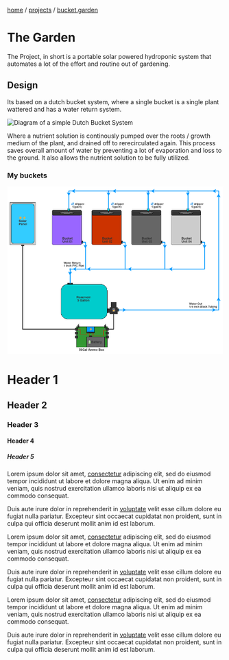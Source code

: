 <a href="/">home</a> / <a href="projects">projects</a> /  <a href="projects/garden">bucket.garden</a>

<div class="sage">
  <h1>The Garden</h1>
  <div class="container">
    <p>The Project, in short is a portable solar powered hydroponic system that automates a lot of the effort and routine out of gardening. </p>
  <h2>Design</h2>
    <p>Its based on a dutch bucket system, where a single bucket is a single plant wattered and has a water return system. </p>
    <img src="https://i0.wp.com/www.nosoilsolutions.com/wp-content/uploads/2019/06/dutch-bucket-systems-605x315.png" alt="Diagram of a simple Dutch Bucket System" />
    <p>Where a nutrient solution is continously pumped over the roots / growth medium of the plant, and drained off to rerecirculated again. This process saves overall amount of water by preventing a lot of evaporation and loss to the ground. It also allows the nutrient solution to be fully utilized.</p>
    <h3>My buckets</h3>
    <img src="/assets/media/images/project/garden/water_diagram.png" alt="" />
  </div>
</div>
<div class="sage">
  <h1>Header 1</h1>
  <h2>Header 2</h2>
  <h3>Header 3</h3>
  <h4>Header 4</h4>
  <h5>Header 5</h5>
  <p>Lorem ipsum dolor sit amet, <a href="#">consectetur</a> adipiscing elit, sed do eiusmod tempor incididunt ut labore et dolore magna aliqua. Ut enim ad minim veniam, quis nostrud exercitation ullamco laboris nisi ut aliquip ex ea commodo consequat. </p>
  <p>Duis aute irure dolor in reprehenderit in <a href="#">voluptate</a> velit esse cillum dolore eu fugiat nulla pariatur. Excepteur sint occaecat cupidatat non proident, sunt in culpa qui officia deserunt mollit anim id est laborum.</p>
  <div class="container">
    <p>Lorem ipsum dolor sit amet, <a href="#">consectetur</a> adipiscing elit, sed do eiusmod tempor incididunt ut labore et dolore magna aliqua. Ut enim ad minim veniam, quis nostrud exercitation ullamco laboris nisi ut aliquip ex ea commodo consequat. </p>
    <p>Duis aute irure dolor in reprehenderit in <a href="#">voluptate</a> velit esse cillum dolore eu fugiat nulla pariatur. Excepteur sint occaecat cupidatat non proident, sunt in culpa qui officia deserunt mollit anim id est laborum.</p>
  </div>
  <div class="container">
    <p>Lorem ipsum dolor sit amet, <a href="#">consectetur</a> adipiscing elit, sed do eiusmod tempor incididunt ut labore et dolore magna aliqua. Ut enim ad minim veniam, quis nostrud exercitation ullamco laboris nisi ut aliquip ex ea commodo consequat. </p>
    <p>Duis aute irure dolor in reprehenderit in <a href="#">voluptate</a> velit esse cillum dolore eu fugiat nulla pariatur. Excepteur sint occaecat cupidatat non proident, sunt in culpa qui officia deserunt mollit anim id est laborum.</p>
  </div>
</div>
